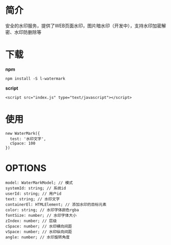 # 简介

安全的水印服务，提供了WEB页面水印，图片暗水印（开发中），支持水印加密解密、水印防删除等

# 下载

**npm**

```
npm install -S l-watermark
```

**script**

```
<script src="index.js" type="text/javascript"></script>
```

# 使用

```
new WaterMark({
  test: '水印文字',
  cSpace: 100
})
```

# OPTIONS

```
model: WaterMarkModel; // 模式
systemId: string; // 系统id
userId: string; // 用户id
text: string; // 水印文字
containerEl: HTMLElement; // 添加水印的目标元素
color: string; // 水印字体颜色rgba
fontSize: number; // 水印字体大小
zIndex: number; // 层级
cSpace: number; // 水印横向间距
vSpace: number; // 水印纵向间距
angle: number; // 水印旋转角度
```
